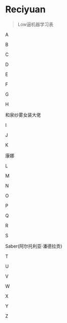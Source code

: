 # Reciyuan
> Low逼机器学习表

A

B

C

D

E

F

G

H

和泉纱雾女装大佬

I

J

K

康娜

L

M

N

O

P

Q

R

S

Saber(阿尔托利亚·潘德拉贡)

T

U

V

W

X

Y

Z
